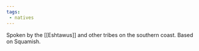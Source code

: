 ```yaml
---
tags:
 - natives
---
```


Spoken by the [[Eshtawus]] and other tribes on the southern coast. Based on Squamish.